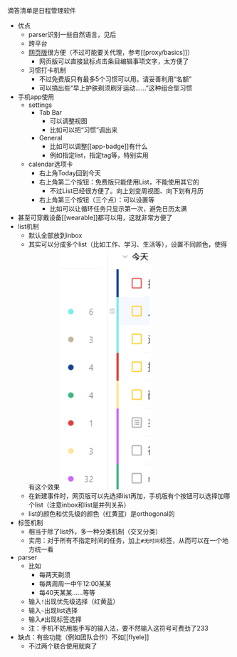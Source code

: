 滴答清单是日程管理软件
- 优点
  - parser识别一些自然语言，见后
  - 跨平台
  - [网页版](https://dida365.com)很方便（不过可能要关代理，参考[[proxy/basics]]）
    - 网页版可以直接鼠标点击条目编辑事项文字，太方便了
  - 习惯打卡机制
    - 不过免费版只有最多5个习惯可以用。请妥善利用“名额”
    - 可以搞出些“早上护肤剃须刷牙运动……”这种组合型习惯
- 手机app使用
  - settings
    - Tab Bar
      - 可以调整视图
      - 比如可以把“习惯”调出来
    - General
      - 比如可以调整[[app-badge]]有什么
      - 例如指定list，指定tag等，特别实用
  - calendar选项卡
    - 右上角Today回到今天
    - 右上角第二个按钮：免费版只能使用List，不能使用其它的
      - 不过List已经很方便了。向上划变周视图、向下划有月历
    - 右上角第三个按钮（三个点）：可以设置等
      - 比如可以让循环任务只显示第一次，避免日历太满
- 甚至可穿戴设备[[wearable]]都可以用，这就非常方便了
- list机制
  - 默认全部放到inbox
  - 其实可以分成多个list（比如工作、学习、生活等），设置不同颜色，使得有这个效果![](dida-list.png)
  - 在新建事件时，网页版可以先选择list再加，手机版有个按钮可以选择加哪个list（注意inbox和list是并列关系）
  - list的颜色和优先级的颜色（红黄蓝）是orthogonal的
- 标签机制
  - 相当于除了list外，多一种分类机制（交叉分类）
  - 实用：对于所有不指定时间的任务，加上`#无时间`标签，从而可以在一个地方统一看
- parser
  - 比如
    - 每两天剃须
    - 每两周周一中午12:00某某
    - 每40天某某……等等
  - 输入`!`出现优先级选择（红黄蓝）
  - 输入`~`出现list选择
  - 输入`#`出现标签选择
  - 注：手机不妨用能手写的输入法，要不然输入这符号可费劲了233
- 缺点：有些功能（例如团队合作）不如[[flyele]]
  - 不过两个联合使用就爽了